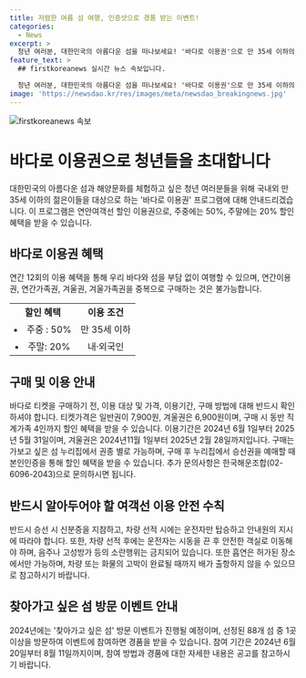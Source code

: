 ```yaml
---
title: 저렴한 여름 섬 여행, 인증샷으로 경품 받는 이벤트!
categories:
  - News
excerpt: >
  청년 여러분, 대한민국의 아름다운 섬을 떠나보세요! '바다로 이용권'으로 만 35세 이하의 청년들이 50%의 주중 할인과 20%의 주말 할인 혜택을 누릴 수 있습니다. 일반권은 7,900원, 겨울권은 6,900원으로 구매 가능하며 섬을 방문하여 이벤트에 참여하면 LG 스탠바이미 고와 같은 다채로운 경품을 받을 수 있습니다. 선상 안전 수칙을 지켜 안전한 여행을 즐기세요! (150자)
feature_text: >
  ## firstkoreanews 실시간 뉴스 속보입니다.

  청년 여러분, 대한민국의 아름다운 섬을 떠나보세요! '바다로 이용권'으로 만 35세 이하의 청년들이 50%의 주중 할인과 20%의 주말 할인 혜택을 누릴 수 있습니다. 일반권은 7,900원, 겨울권은 6,900원으로 구매 가능하며 섬을 방문하여 이벤트에 참여하면 LG 스탠바이미 고와 같은 다채로운 경품을 받을 수 있습니다. 선상 안전 수칙을 지켜 안전한 여행을 즐기세요! (150자)
image: 'https://newsdao.kr/res/images/meta/newsdao_breakingnews.jpg'
---
```


<p><img src="https://newsdao.kr/res/images/meta/newsdao_breakingnews.jpg" alt="firstkoreanews 속보" /></p>

<h1>바다로 이용권으로 청년들을 초대합니다</h1>

<p data-ke-size="size16">대한민국의 아름다운 섬과 해양문화를 체험하고 싶은 청년 여러분들을 위해 국내외 만 35세 이하의 젊은이들을 대상으로 하는 '바다로 이용권' 프로그램에 대해 안내드리겠습니다. 이 프로그램은 연안여객선 할인 이용권으로, 주중에는 50%, 주말에는 20% 할인 혜택을 받을 수 있습니다.</p>

<h2>바다로 이용권 혜택</h2>

<p data-ke-size="size16">연간 12회의 이용 혜택을 통해 우리 바다와 섬을 부담 없이 여행할 수 있으며, 연간이용권, 연간가족권, 겨울권, 겨울가족권을 중복으로 구매하는 것은 불가능합니다.</p>

<table>
    <tr>
        <td style="text-align: center; height: 17px;"><b>할인 혜택</b></td>
        <td style="text-align: center; height: 17px;"><b>이용 조건</b></td>
    </tr>
    <tr>
        <td style="text-align: center; height: 17px;"><li>주중 : 50%</li></td>
        <td style="text-align: center; height: 17px;">만 35세 이하</td>
    </tr>
    <tr>
        <td style="text-align: center; height: 17px;"><li>주말: 20%</li></td>
        <td style="text-align: center; height: 17px;">내·외국인</td>
    </tr>
</table>

<h2>구매 및 이용 안내</h2>

<p data-ke-size="size16">바다로 티켓을 구매하기 전, 이용 대상 및 가격, 이용기간, 구매 방법에 대해 반드시 확인하셔야 합니다. 티켓가격은 일반권이 7,900원, 겨울권은 6,900원이며, 구매 시 동반 직계가족 4인까지 할인 혜택을 받을 수 있습니다. 이용기간은 2024년 6월 1일부터 2025년 5월 31일이며, 겨울권은 2024년11월 1일부터 2025년 2월 28일까지입니다. 구매는 가보고 싶은 섬 누리집에서 권종 별로 가능하며, 구매 후 누리집에서 승선권을 예매할 때 본인인증을 통해 할인 혜택을 받을 수 있습니다. 추가 문의사항은 한국해운조합(02-6096-2043)으로 문의하시면 됩니다.</p>

<h2>반드시 알아두어야 할 여객선 이용 안전 수칙</h2>

<p data-ke-size="size16">반드시 승선 시 신분증을 지참하고, 차량 선적 시에는 운전자만 탑승하고 안내원의 지시에 따라야 합니다. 또한, 차량 선적 후에는 운전자는 시동을 끈 후 안전한 객실로 이동해야 하며, 음주나 고성방가 등의 소란행위는 금지되어 있습니다. 또한 흡연은 허가된 장소에서만 가능하며, 차량 또는 화물의 고박이 완료될 때까지 배가 출항하지 않을 수 있으므로 참고하시기 바랍니다.</p>

<h2>찾아가고 싶은 섬 방문 이벤트 안내</h2>

<p data-ke-size="size16">2024년에는 '찾아가고 싶은 섬' 방문 이벤트가 진행될 예정이며, 선정된 88개 섬 중 1곳 이상을 방문하여 이벤트에 참여하면 경품을 받을 수 있습니다. 참여 기간은 2024년 6월 20일부터 8월 11일까지이며, 참여 방법과 경품에 대한 자세한 내용은 공고를 참고하시기 바랍니다.</p>

<p data-ke-size="size16">&nbsp;</p>

